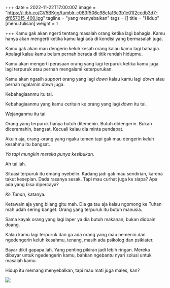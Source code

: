 +++
date = 2022-11-22T17:00:00Z
image = "https://i.ibb.co/GV5BKgg/tumblr-c083f506c98cfa16c3b1e01f2ccdb3d7-df657015-400.jpg"
tagline = "yang menyebalkan"
tags = []
title = "Hidup"
[menu.tulisan]
weight = 1

+++
Kamu gak akan ngerti tentang masalah orang ketika lagi bahagia. Kamu hanya akan mengerti ketika kamu lagi ada di kondisi yang bermasalah juga.

Kamu gak akan mau dengerin keluh kesah orang kalau kamu lagi bahagia. Apalagi kalau kamu belum pernah berada di titik rendah hidupmu.

Kamu akan mengerti perasaan orang yang lagi terpuruk ketika kamu juga lagi terpuruk atau pernah mengalami keterpurukan.

Kamu akan ngasih _support_ orang yang lagi _down_ kalau kamu lagi _down_ atau pernah ngalamin _down_ juga.

Kebahagiaanmu itu tai.

Kebahagiaanmu yang kamu ceritain ke orang yang lagi _down_ itu tai.

Wejanganmu itu tai.

Orang yang terpuruk hanya butuh ditemenin. Butuh didengerin. Bukan diceramahin, bangsat. Kecuali kalau dia minta pendapat.

Akuin aja, orang-orang yang ngaku temen tapi gak mau dengerin keluh kesahmu itu bangsat.

_Ya tapi mungkin mereka punya kesibukan_.

Ah tai lah.

Situasi terpuruk itu emang nyebelin. Kadang jadi gak mau sendirian, karena takut kesepian. Dada rasanya sesak. Tapi mau curhat juga ke siapa? Apa ada yang bisa dipercaya?

_Ke Tuhan_, katanya.

Ketawain aja yang bilang gitu mah. Dia ga tau aja kalau ngomong ke Tuhan mah udah sering banget. Orang yang terpuruk itu butuh manusia.

Sama kayak orang yang lagi laper ya dia butuh makanan, bukan didoain doang.

Kalau kamu lagi terpuruk dan ga ada orang yang mau nemenin dan ngedengerin keluh kesahmu, tenang, masih ada psikolog dan psikiater.

Bayar dikit gapapa lah. Yang penting pikiran jadi lebih ringan. Mereka dibayar untuk ngedengerin kamu, bahkan ngebantu nyari solusi untuk masalah kamu.

Hidup itu memang menyebalkan, tapi mau mati juga males, kan?

![](https://i.ibb.co/GV5BKgg/tumblr-c083f506c98cfa16c3b1e01f2ccdb3d7-df657015-400.jpg)